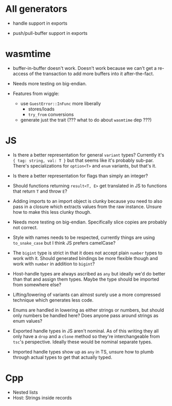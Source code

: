 # All generators

* handle support in exports

* push/pull-buffer support in exports

# wasmtime

* buffer-in-buffer doesn't work. Doesn't work because we can't get a re-access
  of the transaction to add more buffers into it after-the-fact.

* Needs more testing on big-endian.

* Features from wiggle:
  * use `GuestError::InFunc` more liberally
    - stores/loads
    - `try_from` conversions
  * generate just the trait (??? what to do about `wasmtime` dep ???)

# JS

* Is there a better representation for general `variant` types? Currently it's
  `{ tag: string, val: T }` but that seems like it's probably sub-par. There's
  specializations for `option<T>` and `enum` variants, but that's it.

* Is there a better representation for flags than simply an integer?

* Should functions returning `result<T, E>` get translated in JS to functions
  that return `T` and throw `E`?

* Adding imports to an import object is clunky because you need to also pass in
  a closure which extracts values from the raw instance. Unsure how to make this
  less clunky though.

* Needs more testing on big-endian. Specifically slice copies are probably not
  correct.

* Style with names needs to be respected, currently things are using
  `to_snake_case` but I think JS prefers camelCase?

* The `bigint` type is strict in that it does not accept plain `number` types to
  work with it. Should generated bindings be more flexible though and work with
  `number` in addition to `bigint`?

* Host-handle types are always ascribed as `any` but ideally we'd do better than
  that and assign them types. Maybe the type should be imported from somewhere
  else?

* Lifting/lowering of variants can almost surely use a more compressed technique
  which generates less code.

* Enums are handled in lowering as either strings or numbers, but should only
  numbers be handled here? Does anyone pass around strings as enum values?

* Exported handle types in JS aren't nominal. As of this writing they all only
  have a `drop` and a `clone` method so they're interchangeable from `tsc`'s
  perspective. Ideally these would be nominal separate types.

* Imported handle types show up as `any` in TS, unsure how to plumb through
  actual types to get that actually typed.

# Cpp

* Nested lists
* Host: Strings inside records
